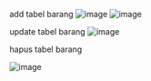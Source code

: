 add tabel barang
![image](https://user-images.githubusercontent.com/81373389/125188224-3ee59000-e25d-11eb-8ce7-7e2453dd5a70.png)
![image](https://user-images.githubusercontent.com/81373389/125188292-8ff58400-e25d-11eb-817f-63b3588b4fbd.png)

update tabel barang
![image](https://user-images.githubusercontent.com/81373389/125188314-aef41600-e25d-11eb-8242-c2c88bf3d5c7.png)

hapus tabel barang

![image](https://user-images.githubusercontent.com/81373389/125188419-ebc00d00-e25d-11eb-86e1-8808fe43fcf3.png)
